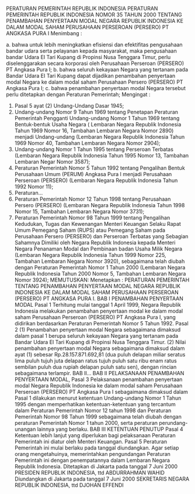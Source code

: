 PERATURAN PEMERINTAH REPUBLIK INDONESIA PERATURAN PEMERINTAH REPUBLIK INDONESIA NOMOR 35 TAHUN 2000 TENTANG PENAMBAHAN PENYERTAAN MODAL NEGARA REPUBLIK INDONESIA KE DALAM MODAL SAHAM PERUSAHAAN PERSEROAN (PERSERO) PT ANGKASA PURA I
Menimbang :

a. bahwa untuk lebih meningkatkan efisiensi dan efektifitas pengusahaan bandar udara serta pelayanan kepada masyarakat, maka pengusahaan bandar Udara EI Tari Kupang di Propinsi Nusa Tenggara Timur, perlu diselenggarakan secara korporasi oleh Perusahaan Perseroan (PERSERO) PT Angkasa Pura I;
b. bahwa seluruh kekayaan Negara yang tertanam pada Bandar Udara EI Tari Kupang dapat dijadikan penambahan penyertaan modal Negara ke dalam modal saham Perusahaan Persero (PERSERO) PT Angkasa Pura I;
c. bahwa penambahan penyertaan modal Negara tersebut perlu ditetapkan dengan Peraturan Pemerintah;
Mengingat :

1. Pasal 5 ayat (2) Undang-Undang Dasar 1945;
2. Undang-undang Nomor 9 Tahun 1969 tentang Penetapan Peraturan Pemerintah Pengganti Undang-undang Nomor 1 Tahun 1969 tentang Bentuk-bentuk Usaha Negara ( Lembaran Negara Republik Indonesia Tahun 1969 Nomor 16, Tambahan Lembaran Negara Nomor 2890) menjadi Undang-undang (Lembaran Negara Republik Indonesia Tahun 1969 Nomor 40, Tambahan Lembaran Negara Nomor 2904);
3. Undang-undang Nomor 1 Tahun 1995 tentang Perseroan Terbatas (Lembaran Negara Republik Indonesia Tahun 1995 Nomor 13, Tambahan Lembaran Negar Nomor 3587);
4. Peraturan Pemerintah Nomor 5 Tahun 1992 tentang Pengalihan Bentuk Perusahaan Umum (PERUM) Angkasa Pura I menjadi Perusahaan Perseroan (PERSERO) (Lembaran Negara Republik Indonesia Tahun 1992 Nomor 11);
5. Peraturan...
5. Peraturan Pemerintah Nomor 12 Tahun 1998 tentang Perusahaan Persero (PERSERO) (Lembaran Negara Republik Indonesia Tahun 1998 Nomor 15, Tambahan Lembaran Negara Nomor 3731);
6. Peraturan Pemerintah Nomor 98 Tahun 1999 tentang Pengalihan Kedudukan, Tugas dan Kewenangan Menteri Keuangan Selaku Rapat Umum Pemegang Saham (RUPS) atau Pemegang Saham pada Perusahaan Persero (PERSERO) dan Perseroan Terbatas yang Sebagian Sahamnya Dimiliki oleh Negara Republik Indonesia kepada Menteri Negara Penanaman Modal dan Pembinaan badan Usaha Milik Negara (Lembaran Negara Republik Indonesia Tahun 1999 Nomor 225, Tambahan Lembaran Negara Nomor 3920), sebagaimana telah diubah dengan Peraturan Pemerintah Nomor 1 Tahun 2000 (Lembaran Negara Republik Indonesia Tahun 2000 Nomor 5, Tambahan Lembaran Negara Nomor 3924);
MEMUTUSKAN:
 Menetapkan : PERATURAN PEMERINTAH TENTANG PENAMBAHAN PENYERTAAN MODAL NEGARA REPUBLIK INDONESIA KE DALAM MODAL SAHAM PERUSAHAAN PERSEROAN (PERSERO) PT ANGKASA PURA I.
BAB I PENAMBAHAN PENYERTAAN MODAL
Pasal 1
Terhitung mulai tanggal 1 April 1999, Negara Republik Indonesia melakukan penambahan penyertaan modal ke dalam modal saham Perusahaan Perseroan (PERSERO) PT Angkasa Pura I, yang didirikan berdasarkan Peraturan Pemerintah Nomor 5 Tahun 1992.
Pasal 2
(1) Penambahan penyertaan modal Negara sebagaimana dimaksud dalam pasal 1 berupa seluruh kekayaan Negara yang tertanam pada Bandar Udara EI Tari Kupang di Propinsi Nusa Tenggara Timur.
(2) Nilai penambahan penyertaan modal Negara sebagaimana dimaksud dalam ayat (1) sebesar Rp.28.157.871.692,81 (dua puluh delapan miliar seratus lima puluh tujuh juta delapan ratus tujuh puluh satu ribu enam ratus sembilan puluh dua rupiah delapan puluh satu sen), dengan rincian sebagaimana terlampir. BAB II...
BAB II PELAKSANAAN PENAMBAHAN PENYERTAAN MODAL,
Pasal 3
Pelaksanaan penambahan penyertaan modal Negara Republik Indonesia ke dalam modal saham Perusahaan Perseroan (PERSERO) PT Angkasa Pura I sebagaimana dimaksud dalam Pasal 1 dilakukan menurut ketentuan Undang-undang Nomor 1 Tahun 1995 dengan memperhatikan ketentuan-ketentuan yang tercantum dalam Peraturan Pemerintah Nomor 12 tahun 1998 dan Peraturan Pemerintah Nomor 98 Tahun 1999 sebagaimana telah diubah dengan peraturan Pemerintah Nomor 1 tahun 2000, serta peraturan perundang-unangan lainnya yang berlaku.
BAB III KETENTUAN PENUTUP
Pasal 4
Ketentuan lebih lanjut yang diperlukan bagi pelaksanaan Peraturan Pemerintah ini diatur oleh Menteri Keuangan.
Pasal 5
Peraturan Pemerintah ini mulai berlaku pada tanggal diundangkan.
Agar setiap orang mengetahuinya, memerintahkan pengundangan Peraturan Pemerintah ini dengan penempatannya dalam Lembaran Negara Republik Indonesia. Ditetapkan di Jakarta pada tanggal 7 Juni 2000 PRESIDEN REPUBLIK INDONESIA, ttd ABDURRAHMAN WAHID Diundangkan di Jakarta pada tanggal 7 Juni 2000 SEKRETARIS NEGARA REPUBLIK INDONESIA, ttd DJOHAN EFFENDI